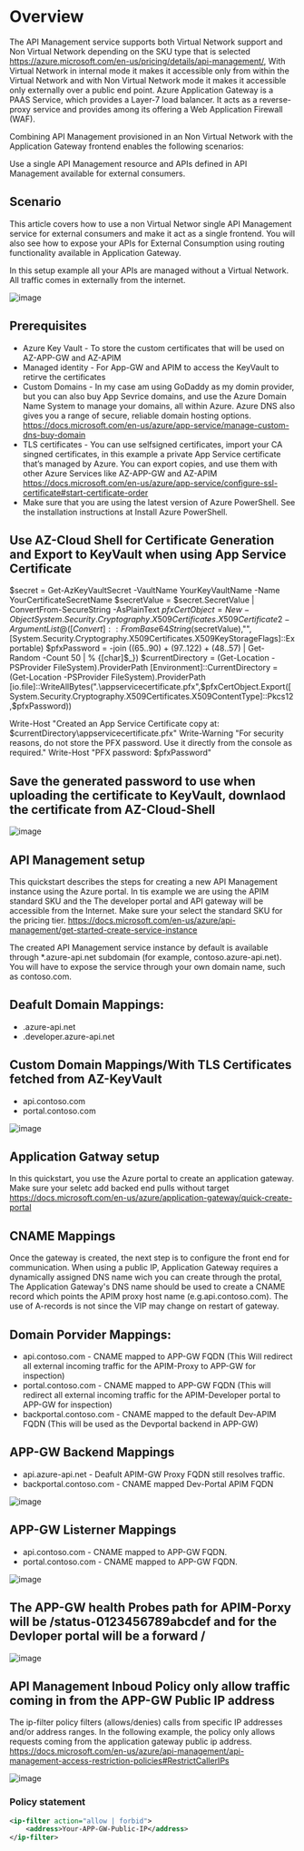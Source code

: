 # Overview

The API Management service supports both Virtual Network support and Non Virtual Network depending on the SKU type that is selected https://azure.microsoft.com/en-us/pricing/details/api-management/, With Virtual Network in internal mode it makes it accessible only from within the Virtual Network and with Non Virtual Network mode it makes it accessible only externally over a public end point. Azure Application Gateway is a PAAS Service, which provides a Layer-7 load balancer. It acts as a reverse-proxy service and provides among its offering a Web Application Firewall (WAF).

Combining API Management provisioned in an Non Virtual Network with the Application Gateway frontend enables the following scenarios:

Use a single API Management resource and APIs defined in API Management available for external consumers.


## Scenario

This article covers how to use a non Virtual Networ single API Management service for external consumers and make it act as a single frontend. You will also see how to expose your APIs for External Consumption using routing functionality available in Application Gateway. 

In this setup example all your APIs are managed without a Virtual Network. All traffic comes in externally from the internet.

![image](https://user-images.githubusercontent.com/81341827/121389809-c49eb480-c91a-11eb-95ea-04a09fec2803.png)

## Prerequisites

- Azure Key Vault - To store the custom certificates that will be used on AZ-APP-GW and AZ-APIM
- Managed identity - For App-GW and APIM to access the KeyVault to retirve the certificates
- Custom Domains - In my case am using GoDaddy as my domin provider, but you can also buy App Sevrice domains, and use the Azure Domain Name    System to manage your domains, all within Azure. Azure DNS also gives you a range of secure, reliable domain hosting options. https://docs.microsoft.com/en-us/azure/app-service/manage-custom-dns-buy-domain
- TLS certificates - You can use selfsigned certificates, import your CA singned certificates, in this example a private App Service certificate that’s managed by Azure. You can export copies, and use them with other Azure Services like AZ-APP-GW and AZ-APIM https://docs.microsoft.com/en-us/azure/app-service/configure-ssl-certificate#start-certificate-order
- Make sure that you are using the latest version of Azure PowerShell. See the installation instructions at Install Azure PowerShell.

## Use AZ-Cloud Shell for Certificate Generation and Export to KeyVault when using App Service Certificate

$secret = Get-AzKeyVaultSecret -VaultName YourKeyVaultName  -Name YourCertificateSecretName
$secretValue = $secret.SecretValue | ConvertFrom-SecureString -AsPlainText
$pfxCertObject= New-Object System.Security.Cryptography.X509Certificates.X509Certificate2 -ArgumentList @([Convert]::FromBase64String($secretValue),"",[System.Security.Cryptography.X509Certificates.X509KeyStorageFlags]::Exportable)
$pfxPassword = -join ((65..90) + (97..122) + (48..57) | Get-Random -Count 50 | % {[char]$_})
$currentDirectory = (Get-Location -PSProvider FileSystem).ProviderPath
[Environment]::CurrentDirectory = (Get-Location -PSProvider FileSystem).ProviderPath
[io.file]::WriteAllBytes(".\appservicecertificate.pfx",$pfxCertObject.Export([System.Security.Cryptography.X509Certificates.X509ContentType]::Pkcs12,$pfxPassword))

Write-Host "Created an App Service Certificate copy at: $currentDirectory\appservicecertificate.pfx"
Write-Warning "For security reasons, do not store the PFX password. Use it directly from the console as required."
Write-Host "PFX password: $pfxPassword"

## Save the generated password to use when uploading the certificate to KeyVault, downlaod the certificate from AZ-Cloud-Shell
![image](https://user-images.githubusercontent.com/81341827/121402584-113cbc80-c928-11eb-99ef-c803ee5d8a86.png)

## API Management setup
This quickstart describes the steps for creating a new API Management instance using the Azure portal. In tis example we are using the APIM standard SKU and the The developer portal and API gateway will be accessible from the Internet. Make sure your select the standard SKU for the pricing tier. https://docs.microsoft.com/en-us/azure/api-management/get-started-create-service-instance

The created API Management service instance by default is available through *.azure-api.net subdomain (for example, contoso.azure-api.net). You will have to expose the service through your own domain name, such as contoso.com.

## Deafult Domain Mappings:
  - <apim-service-name>.azure-api.net
  - <apim-service-name>.developer.azure-api.net
  
## Custom Domain Mappings/With TLS Certificates fetched from AZ-KeyVault
  - api.contoso.com
  - portal.contoso.com
  
![image](https://user-images.githubusercontent.com/81341827/121414342-86ae8a00-c934-11eb-8dfa-c7208170012b.png)


## Application Gatway setup
In this quickstart, you use the Azure portal to create an application gateway. Make sure your seletc add backed end pulls without target https://docs.microsoft.com/en-us/azure/application-gateway/quick-create-portal
  
## CNAME Mappings
  
Once the gateway is created, the next step is to configure the front end for communication. When using a public IP, Application Gateway requires a dynamically assigned DNS name wich you can create through the protal, The Application Gateway's DNS name should be used to create a CNAME record which points the APIM proxy host name (e.g.api.contoso.com). The use of A-records is not since the VIP may change on restart of gateway.

## Domain Porvider Mappings:

- api.contoso.com - CNAME mapped to APP-GW FQDN (This Will redirect all external incoming traffic for the APIM-Proxy to APP-GW for inspection)
- portal.contoso.com - CNAME mapped to APP-GW FQDN (This will redirect all external incoming traffic for the APIM-Developer portal to APP-GW for inspection)
- backportal.contoso.com - CNAME mapped to the default Dev-APIM FQDN (This will be used as the Devportal backend in APP-GW)
 
## APP-GW Backend Mappings
  
- api.azure-api.net - Deafult APIM-GW Proxy FQDN still resolves traffic.
- backportal.contoso.com - CNAME mapped Dev-Portal APIM FQDN
  
![image](https://user-images.githubusercontent.com/81341827/121415529-d6da1c00-c935-11eb-81d7-91ae08cd062d.png)

  
## APP-GW Listerner Mappings
  
- api.contoso.com - CNAME mapped to APP-GW FQDN.
- portal.contoso.com - CNAME mapped to APP-GW FQDN.
  
![image](https://user-images.githubusercontent.com/81341827/121418288-cbd4bb00-c938-11eb-97c0-8be1ce8c6169.png)

  
## The APP-GW health Probes path for APIM-Porxy will be /status-0123456789abcdef and for the Devloper portal will be a forward /
  
![image](https://user-images.githubusercontent.com/81341827/121419174-adbb8a80-c939-11eb-9cc5-04c913f9d9d6.png)

## API Management Inboud Policy only allow traffic coming in from the APP-GW Public IP address
  
The ip-filter policy filters (allows/denies) calls from specific IP addresses and/or address ranges. In the following example, the policy only allows requests coming from the application gateway public ip address. https://docs.microsoft.com/en-us/azure/api-management/api-management-access-restriction-policies#RestrictCallerIPs
  
![image](https://user-images.githubusercontent.com/81341827/121420195-ca0bf700-c93a-11eb-9ea0-3372255e9ece.png)


### Policy statement

```xml
<ip-filter action="allow | forbid">
    <address>Your-APP-GW-Public-IP</address>
</ip-filter>
```
  
  



